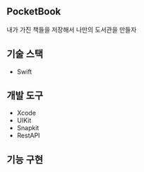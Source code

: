 ## PocketBook
내가 가진 책들을 저장해서 나만의 도서관을 만들자

## 기술 스택
* Swift

## 개발 도구
* Xcode
* UIKit
* Snapkit
* RestAPI

## 기능 구현
